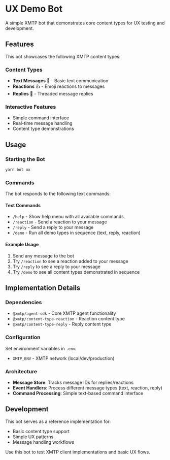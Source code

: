# UX Demo Bot

A simple XMTP bot that demonstrates core content types for UX testing and development.

## Features

This bot showcases the following XMTP content types:

### Content Types

- **Text Messages** 📝 - Basic text communication
- **Reactions** 👍 - Emoji reactions to messages
- **Replies** 💬 - Threaded message replies

### Interactive Features

- Simple command interface
- Real-time message handling
- Content type demonstrations

## Usage

### Starting the Bot

```bash
yarn bot ux
```

### Commands

The bot responds to the following text commands:

#### Text Commands

- `/help` - Show help menu with all available commands
- `/reaction` - Send a reaction to your message
- `/reply` - Send a reply to your message
- `/demo` - Run all demo types in sequence (text, reply, reaction)

#### Example Usage

1. Send any message to the bot
2. Try `/reaction` to see a reaction added to your message
3. Try `/reply` to see a reply to your message
4. Try `/demo` to see all content types demonstrated in sequence

## Implementation Details

### Dependencies

- `@xmtp/agent-sdk` - Core XMTP agent functionality
- `@xmtp/content-type-reaction` - Reaction content type
- `@xmtp/content-type-reply` - Reply content type

### Configuration

Set environment variables in `.env`:

- `XMTP_ENV` - XMTP network (local/dev/production)

### Architecture

- **Message Store**: Tracks message IDs for replies/reactions
- **Event Handlers**: Process different message types (text, reaction, reply)
- **Command Processing**: Simple text-based command interface

## Development

This bot serves as a reference implementation for:

- Basic content type support
- Simple UX patterns
- Message handling workflows

Use this bot to test XMTP client implementations and basic UX flows.
